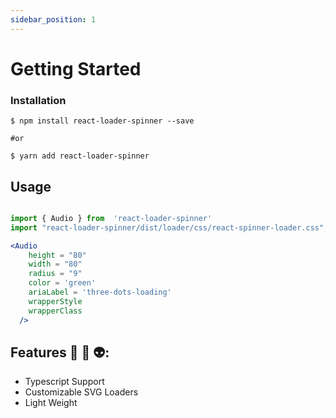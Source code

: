 ```yaml
---
sidebar_position: 1
---
```


# Getting Started

### Installation

```
$ npm install react-loader-spinner --save

#or

$ yarn add react-loader-spinner
```

## Usage

```jsx

import { Audio } from  'react-loader-spinner'
import "react-loader-spinner/dist/loader/css/react-spinner-loader.css";

<Audio
    height = "80"
    width = "80"
    radius = "9"
    color = 'green'
    ariaLabel = 'three-dots-loading'     
    wrapperStyle
    wrapperClass
  />
```

## Features 🎸 🚀 👽:

- Typescript Support
- Customizable SVG Loaders
- Light Weight
